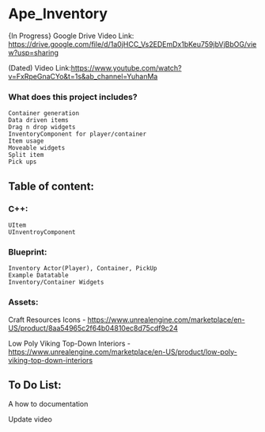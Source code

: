 # Ape_Inventory
{In Progress} Google Drive Video Link: https://drive.google.com/file/d/1a0jHCC_Vs2EDEmDx1bKeu759jbVjBbOG/view?usp=sharing 

(Dated) Video Link:https://www.youtube.com/watch?v=FxRpeGnaCYo&t=1s&ab_channel=YuhanMa

### What does this project includes?
	Container generation
	Data driven items
	Drag n drop widgets
	InventoryComponent for player/container
	Item usage
	Moveable widgets
	Split item
	Pick ups

## Table of content:
### C++:
	UItem  
	UInventroyComponent
### Blueprint:
	Inventory Actor(Player), Container, PickUp
	Example Datatable
	Inventory/Container Widgets	
### Assets:
Craft Resources Icons - https://www.unrealengine.com/marketplace/en-US/product/8aa54965c2f64b04810ec8d75cdf9c24

Low Poly Viking Top-Down Interiors - https://www.unrealengine.com/marketplace/en-US/product/low-poly-viking-top-down-interiors

## To Do List:

A how to documentation

Update video
